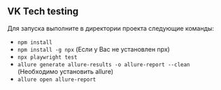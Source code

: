## VK Tech testing

Для запуска выполните в директории проекта следующие команды:
<ul>
  <li><code>npm install</code></li>
  <li><code>npm install -g npx</code> (Если у Вас не установлен npx)</li>
  <li><code>npx playwright test</code></li>
  <li><code>allure generate allure-results -o allure-report --clean</code> (Необходимо установить allure)</li>
  <li><code>allure open allure-report</code></li>
</ul>
